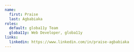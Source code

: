 ```yaml
---
name:
  first: Praise
  last: Agbabiaka
roles:
  default: globa11y Team
  globa11y: Web Developer, globa11y
links:
  linkedin: https://www.linkedin.com/in/praise-agbabiaka
---
```

